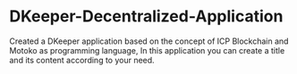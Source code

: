 # DKeeper-Decentralized-Application
Created a DKeeper application based on the concept of ICP Blockchain and Motoko as programming language, In this application you can create a title and its content according to your need.
